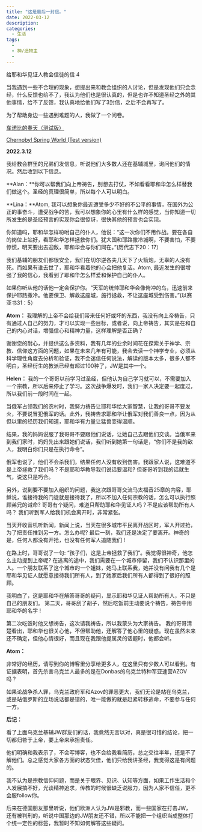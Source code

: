 ```yaml
---
title: "这是最后一封信。"
date: 2022-03-12
description: 
categories:
  - 生活
tags:
  - 
  - 神/造物主
  - 
---
```


给耶和华见证人教会信徒的信 4


当我遇到一些不合理的现象，想提出来和教会组织的人讨论，但是发现他们只会念经，什么反馈也给不了，我认为他们也是很认真的，但是也许不知道圣经之外的其他事情，给不了反馈，我认真地给他们写了3封信，之后不会再写了。

为了帮助身边一些遇到难题的人，我做了一个问卷。

[车诺比的春天（测试版）](https://airtable.com/shryTRE7SBuiaE4bv)

[Chernobyl Spring World (Test version)](https://airtable.com/shrYV0eDF9n6pF0py)


**2022.3.12**

我给教会群里的兄弟们发信息，听说他们大多数人还在基辅城里，询问他们的情况。然后收到以下信息。

**Alan：**你可以帮我们向上帝祷告，别想去打仗，不如看看耶和华怎么样替我们做这个。圣经的真理很简单，所以每个人可以明白。

**Lina：**Atom, 我可以想象你最近遭受多少不好的不公平的事情，在国外为公正的事奋斗，遭受战争的苦，我可以想象你的心里有什么样的感觉，当你知道一切所发生的是圣经预言的实现你会很惊讶，很快其他的预言也会实现。

你知道吗，耶和华怎样吩咐自己的仆人，他说：“这一次你们不用作战。要在各自的岗位上站好，看耶和华怎样拯救你们。犹大国和耶路撒冷城啊，不要害怕，不要惊慌，明天要出去迎敌，耶和华会与你们同在。”(历代志下20：17）

我们基辅的朋友们都很安全，我们在切尔逆各夫几天下了火箭炮，无辜的人没有死。而如果有谁去世了，耶和华看着他的心会把他复活。Atom, 最近发生的很增强了我的信心，我看到了耶和华怎么样爱和保护自己的仆人。

如果你听从他的话他一定会保护你。“天军的统帅耶和华会像俯冲的鸟，迅速前来保护耶路撒冷。他要保卫、解救这座城，施行拯救，不让这座城受到伤害。”(以赛亚书31：5）

**Atom：**
我理解的上帝不会给我们带来任何好或坏的东西，我没有向上帝祷告，只有通过人自己的努力，才可以实现一些目标，或者说，向上帝祷告，其实是在和自己的内心对话，增强信心和精神力量，这样理解是否正确？

谢谢您的耐心，并提供这么多资料，我有几年的业余时间花在探索关于神学、宗教、信仰这方面的问题，如果在未来几年有可能，我会去读一个神学专业，必须从科学理性角度去分析和验证，我不会迷信任何说法，解读的版本太多，很多人都不明白，圣经衍生的教派已经有超过100种了，JW是其中一个。

**Helen：**
我的一个哥哥以前学习过圣经，但他认为自己学习就可以，不需要加入一个宗教，所以后来停止了学习。这次战争爆发时，我们一家人决定要一起度过，所以我们前一段时间在一起。

当俄军占领我们的农村时，我努力祷告让耶和华给大家智慧，让我的哥哥不要发火，不要说冒犯俄军的话。此外，我祷告求耶和华让俄军对我们善良一点，因为从但以里的经历我们知道，耶和华有力量让猛兽变得温顺。

结果，我的妈妈说服了我哥哥不要跟他们说话，让她自己去跟他们交谈。当俄军来到我们家时，妈妈先出来跟她们说话，我们听到她第一句话是，“你们不是我的敌人，我明白你们只是在执行命令”。

俄军也说了，他们不会杀我们，结果任何人没有收到伤害。我跟家人说，这难道不是上帝拯救了我们吗？不是耶和华教导我们说话要温和? 但哥哥听到我的话就生气，说这只是巧合。

另外，说到要不要加入组织的问题，我这次跟哥哥交流马太福音25章的内容，耶稣说，谁接待我的门徒就是接待我了，所以不加入任何宗教的话，怎么可以执行照顾弟兄的诫命? 哥哥有个疑问，难道只帮助耶和华见证人吗？不是应该帮助所有人吗？ 我们听到军人给我们机会离开时，非常紧张。

当天开收音机听新闻，新闻上说，当天在很多城市平民离开战区时，军人开过抢，为了把责任推到另一方。怎么办呢? 最后一刻，我们还是决定了要离开。神奇的是，任何人都没有开抢，也没有任何军人追随我们 !

在路上时，哥哥说了一句: “孩子们，这是上帝拯救了我们”。我觉得很神奇，他怎么主动提到上帝呢? 在逃离的途中，我们需要在一个城市停留，我们不认识那里的人。一个朋友联系了这个城市的一个姐妹，她马上联系我，她并没有问我有几个是耶和华见证人就愿意接待我们所有人，到了她家后我们所有人都得到了很好的照顾。

我明白了，这是耶和华在解答哥哥的疑问，显示耶和华见证人帮助所有人，不只是自己的朋友们。 第二天，哥哥刮了胡子，然后吃饭前主动要说个祷告，祷告中用耶和华的名字 !

第二次吃饭时他又想祷告，这次请我祷告，所以我蒙头为大家祷告。 我的哥哥清楚看出，耶和华也很关心他，不但帮助他，还解答了他心里的疑惑。现在虽然未来还不确定，但他心情很好，而且现在我跟他提属灵的话题时，他都会听。

**Atom：**

非常好的经历，请写到你的博客里分享给更多人，在这里只有少数人可以看到。有证据表明，首先杀害乌克兰人最多的是在Donbas的乌克兰特种军亚速营AZOV吗？

如果论战争杀人罪，乌克兰政府军和Azov的罪恶更大，我们无论是站在乌克兰，或是站俄罗斯的立场说话都是错的，唯一能做的就是赶紧转移逃命，不要参与任何一方。

**后记：**

看了上面乌克兰基辅JW群友们的话，我竟然无言以对，真是很可惜的结论，把一切都归咎于上帝，要上帝来承担责任。

他们明确和我表示了，不会写博客，也不会给我看简历，总之交往半年，还是不了解他们。总之感觉大家各方面的状态欠佳，他们只给我讲圣经，我觉得这是有问题的。

我不认为是宗教信仰问题，而是关于眼界、见识、认知等方面，如果工作生活和个人发展搞不好，光谈精神追求，传教的时候很缺乏说服力，因为人家不信任，更不会服follow你。

后来在德国朋友那里听说，他们欧洲人认为JW是邪教，而一些国家在打击JW，还有被判刑的，听说中国那边的JW朋友还不错，所以不能把一个组织当成整体打个统一定性的标签，我暂时不知如何解答这些疑问。
